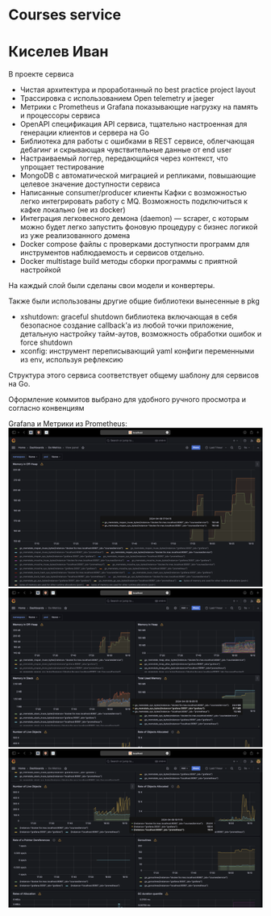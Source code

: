 # Courses service
# Киселев Иван

В проекте сервиса
- Чистая архитектура и
  проработанный по best practice project layout
- Трассировка c использованием Open telemetry и jaeger
- Метрики с Prometheus и Grafana показывающие нагрузку на память и процессоры сервиса
- OpenAPI спецификация API сервиса, тщательно настроенная для генерации клиентов и сервера на Go
- Библиотека для работы с ошибками в REST сервисе, облегчающая дебагинг и скрывающая чувствительные данные от end user
- Настраиваемый логгер, передающийся через контекст, что упрощает тестирование
- MongoDB с автоматической миграцией и репликами, повышающие целевое значение доступности сервиса
- Написанные consumer/producer клиенты Кафки с возможностью легко интегрировать работу с MQ. Возможность подключиться к кафке локально (не из docker)
- Интеграция легковесного демона (daemon) — scraper, с которым можно будет легко запустить фоновую процедуру с бизнес логикой из уже реализованного домена
- Docker compose файлы с проверками доступности программ для инструментов наблюдаемость и сервисов отдельно.
- Docker multistage build методы сборки программы с приятной настройкой

На каждый слой были сделаны свои модели и конвертеры.

Также были использованы другие общие библиотеки вынесенные в pkg
- xshutdown: graceful shutdown библиотека включающая в себя безопасное создание callback’а из любой точки приложение, детальную настройку тайм-аутов, возможность обработки ошибок и force shutdown
-  xconfig: инструмент переписывающий yaml конфиги переменными из env, используя рефлексию

Структура этого сервиса соответствует общему шаблону для сервисов на Go. 

Оформление коммитов выбрано для удобного ручного просмотра и согласно конвенциям

Grafana и Метрики из Prometheus:
![prometheus](.images/grafana_view.png)
![prometheus](.images/grafana_dashboard.png)
![prometheus](.images/grafana_dashboard_2.png)



